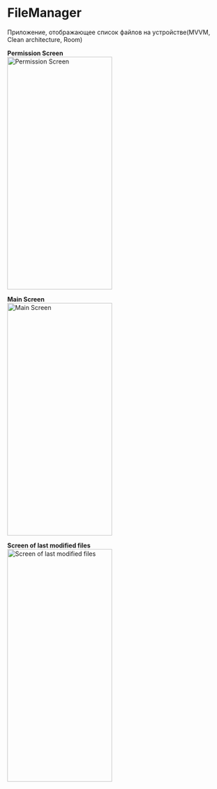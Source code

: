 # FileManager
Приложение, отображающее список файлов на устройстве(MVVM, Clean architecture, Room)<br>


**Permission Screen**<br>
<image src="https://github.com/Linkor-Linderman/FileManager/assets/66219019/bfa0a5eb-2db4-4bb0-b6ca-a9ba0175d7d9" alt="Permission Screen" width="240" height="533">


**Main Screen**<br>
<image src="https://github.com/Linkor-Linderman/FileManager/assets/66219019/547119b1-7d97-43bc-a156-41ab4dcee31a" alt="Main Screen" width="240" height="533">

**Screen of last modified files**<br>
<image src="https://github.com/Linkor-Linderman/FileManager/assets/66219019/89ae71be-be9a-4d39-8255-79049c428757" alt="Screen of last modified files" width="240" height="533">


